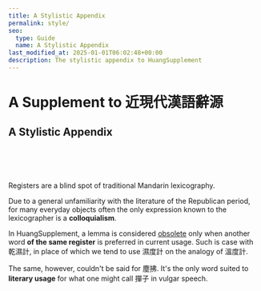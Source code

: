 ```yaml
---
title: A Stylistic Appendix
permalink: style/
seo:
  type: Guide
  name: A Stylistic Appendix
last_modified_at: 2025-01-01T06:02:48+00:00
description: The stylistic appendix to HuangSupplement
---
```

# A Supplement to 近現代漢語辭源
## A Stylistic Appendix
&nbsp;  
&nbsp;  
&nbsp;  
&nbsp;  
Registers are a blind spot of traditional Mandarin lexicography.

Due to a general unfamiliarity with the literature of the Republican period, for many everyday objects often the only expression known to the lexicographer is a **colloquialism**.

In HuangSupplement, a lemma is considered [obsolete](https://t18d.github.io/HuangSupplement/obsolete/) only when another word **of the same register** is preferred in current usage. Such is case with 乾濕計, in place of which we tend to use 濕度計 on the analogy of 溫度計.

The same, however, couldn't be said for 塵拂. It's the only word suited to **literary usage** for what one might call 撣子 in vulgar speech.
